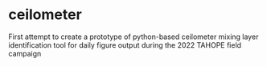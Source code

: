 # ceilometer
First attempt to create a prototype of python-based ceilometer mixing layer identification tool for daily figure output during the 2022 TAHOPE field campaign
